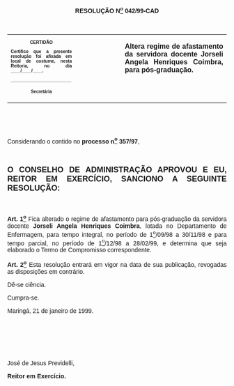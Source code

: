 <BODY LINK="#0000ff" VLINK="#800080">

<B><FONT FACE="Arial"><P ALIGN="CENTER">RESOLU&Ccedil;&Atilde;O N<U><SUP>o</U></SUP> 042/99-CAD</P>
<P ALIGN="JUSTIFY">&nbsp;</P></B></FONT>
<TABLE CELLSPACING=0 BORDER=0 CELLPADDING=7 WIDTH=646>
<TR><TD WIDTH="31%" VALIGN="TOP">
<B><FONT FACE="Arial" SIZE=1><P ALIGN="CENTER">CERTID&Atilde;O</P>
<P ALIGN="JUSTIFY">Certifico que a presente resolu&ccedil;&atilde;o foi afixada em local de costume, nesta Reitoria, no dia ____/____/____.</P>
<P ALIGN="JUSTIFY">_________________________</P>
<P ALIGN="CENTER">Secret&aacute;ria</B></FONT></TD>
<TD WIDTH="21%" VALIGN="TOP">
<P>&nbsp;</TD>
<TD WIDTH="49%" VALIGN="TOP">
<B><FONT FACE="Arial"><P ALIGN="JUSTIFY">Altera regime de afastamento da servidora docente Jorseli Angela Henriques Coimbra, para p&oacute;s-gradua&ccedil;&atilde;o.</B></FONT></TD>
</TR>
</TABLE>

<FONT FACE="Arial"><P ALIGN="JUSTIFY">&nbsp;</P>
<P ALIGN="JUSTIFY">&nbsp;</P>
<P ALIGN="JUSTIFY">&#9;Considerando o contido no <B>processo n<U><SUP>o</U></SUP> 357/97</B>,</P>
<B><P ALIGN="JUSTIFY">&nbsp;</P>
</FONT><FONT FACE="Arial" SIZE=4><P ALIGN="JUSTIFY">O CONSELHO DE ADMINISTRA&Ccedil;&Atilde;O APROVOU E EU, REITOR EM EXERC&Iacute;CIO, SANCIONO A SEGUINTE RESOLU&Ccedil;&Atilde;O:</P>
</FONT><FONT FACE="Arial"><P ALIGN="JUSTIFY">&nbsp;</P>
</B><P ALIGN="JUSTIFY">&#9;<B>Art. 1<U><SUP>o</U></SUP> </B>Fica alterado o regime de afastamento para p&oacute;s-gradua&ccedil;&atilde;o da servidora docente <B>Jorseli Angela Henriques Coimbra</B>, lotada no Departamento de Enfermagem, para tempo integral, no per&iacute;odo de 1<U><SUP>o</U></SUP>/09/98 a 30/11/98 e para tempo parcial, no per&iacute;odo de 1<U><SUP>o</U></SUP>/12/98 a 28/02/99, e determina que seja elaborado o Termo de Compromisso correspondente.</P>
<B><P ALIGN="JUSTIFY">&#9;Art. 2<U><SUP>o</U></SUP> </B>Esta resolu&ccedil;&atilde;o entrar&aacute; em vigor na data de sua publica&ccedil;&atilde;o, revogadas as disposi&ccedil;&otilde;es em contr&aacute;rio.</P>
<P ALIGN="JUSTIFY">&#9;D&ecirc;-se ci&ecirc;ncia.</P>
<P ALIGN="JUSTIFY">&#9;Cumpra-se.</P>
<P ALIGN="JUSTIFY">&#9;&#9;&#9;&#9;&#9;&#9;Maring&aacute;, 21 de janeiro de 1999.</P>
<P ALIGN="JUSTIFY">&nbsp;</P>
<P ALIGN="JUSTIFY">&nbsp;</P>
<P ALIGN="JUSTIFY">&nbsp;</P>
<P ALIGN="JUSTIFY">&#9;&#9;&#9;&#9;&#9;&#9;Jos&eacute; de Jesus Previdelli,</P>
<P ALIGN="JUSTIFY">&#9;&#9;&#9;&#9;&#9;&#9;<B>Reitor em Exerc&iacute;cio.</P></B></FONT></BODY>
